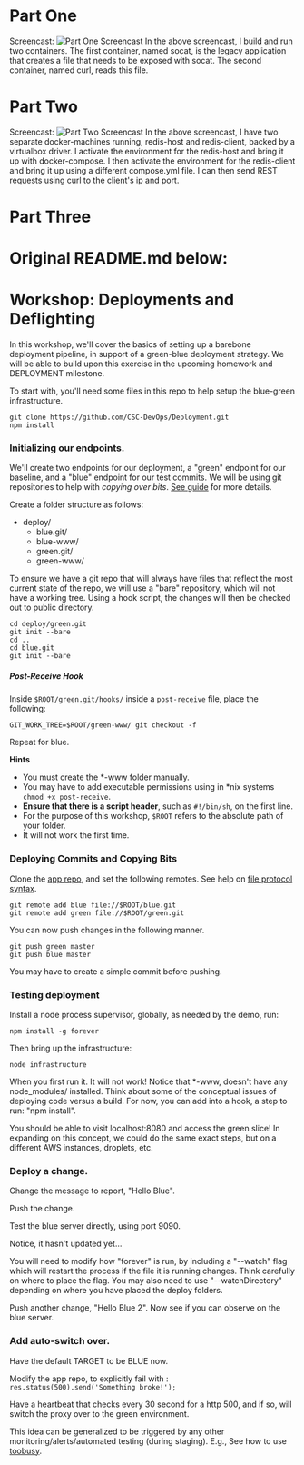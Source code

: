 # Part One
Screencast:
![Part One Screencast](https://i.imgur.com/jvIAPdr.gif)
In the above screencast, I build and run two containers. The first container, named socat, is the legacy application that creates a file that needs to be exposed with socat. The second container, named curl, reads this file.


# Part Two
Screencast:
![Part Two Screencast](https://i.imgur.com/UrtXKLT.gif)
In the above screencast, I have two separate docker-machines running, redis-host and redis-client, backed by a virtualbox driver. I activate the environment for the redis-host and bring it up with docker-compose. I then activate the environment for the redis-client and bring it up using a different compose.yml file. I can then send REST requests using curl to the client's ip and port. 

# Part Three






# Original README.md below: 
# Workshop: Deployments and Deflighting

In this workshop, we'll cover the basics of setting up a barebone deployment pipeline, in support of a green-blue deployment strategy.  We will be able to build upon this exercise in the upcoming homework and DEPLOYMENT milestone.

To start with, you'll need some files in this repo to help setup the blue-green infrastructure.

    git clone https://github.com/CSC-DevOps/Deployment.git
    npm install

### Initializing our endpoints.

We'll create two endpoints for our deployment, a "green" endpoint for our baseline, and a "blue" endpoint for our test commits.  We will be using git repositories to help with *copying over bits*.  [See guide](http://toroid.org/ams/git-website-howto) for more details.

Create a folder structure as follows:

* deploy/
  * blue.git/
  * blue-www/
  * green.git/
  * green-www/

To ensure we have a git repo that will always have files that reflect the most current state of the repo, we will use a "bare" repository, which will not have a working tree.  Using a hook script, the changes will then be checked out to public directory.

    cd deploy/green.git
    git init --bare
    cd ..
    cd blue.git
    git init --bare

##### Post-Receive Hook

Inside `$ROOT/green.git/hooks/` inside a `post-receive` file, place the following:

    GIT_WORK_TREE=$ROOT/green-www/ git checkout -f

Repeat for blue.

**Hints**

* You must create the *-www folder manually.
* You may have to add executable permissions using in *nix systems `chmod +x post-receive`.
* **Ensure that there is a script header**, such as `#!/bin/sh`, on the first line.
* For the purpose of this workshop, `$ROOT` refers to the absolute path of your folder.
* It will not work the first time.

### Deploying Commits and Copying Bits

Clone the [app repo](https://github.com/CSC-DevOps/App), and set the following remotes.  See help on [file protocol syntax](http://en.wikipedia.org/wiki/File_URI_scheme#Format).

    git remote add blue file://$ROOT/blue.git
    git remote add green file://$ROOT/green.git

You can now push changes in the following manner.

    git push green master
    git push blue master

You may have to create a simple commit before pushing.

### Testing deployment

Install a node process supervisor, globally, as needed by the demo, run:

    npm install -g forever

Then bring up the infrastructure:

    node infrastructure

When you first run it.  It will not work!  Notice that *-www, doesn't have any node_modules/ installed.  Think about some of the conceptual issues of deploying code versus a build.  For now, you can add into a hook, a step to run: "npm install".

You should be able to visit localhost:8080 and access the green slice!
In expanding on this concept, we could do the same exact steps, but on a different AWS instances, droplets, etc.

### Deploy a change.

Change the message to report, "Hello Blue".  

Push the change.

Test the blue server directly, using port 9090.

Notice, it hasn't updated yet...

You will need to modify how "forever" is run, by including a "--watch" flag which will restart the process if the file it is running changes.  Think carefully on where to place the flag.  You may also need to use "--watchDirectory" depending on where you have placed the deploy folders.

Push another change, "Hello Blue 2".  Now see if you can observe on the blue server.

### Add auto-switch over.

Have the default TARGET to be BLUE now.

Modify the app repo, to explicitly fail with : `res.status(500).send('Something broke!');`

Have a heartbeat that checks every 30 second for a http 500, and if so, will switch the proxy over to the green environment.

This idea can be generalized to be triggered by any other monitoring/alerts/automated testing (during staging). E.g., See how to use [toobusy](https://hacks.mozilla.org/2013/01/building-a-node-js-server-that-wont-melt-a-node-js-holiday-season-part-5/).
